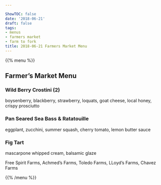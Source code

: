 ```yaml
---

ShowTOC: false
date: '2018-06-21'
draft: false
tags:
- menus
- farmers market
- farm to fork
title: 2018-06-21 Farmers Market Menu
---
```


{{% menu %}}

## Farmer’s Market Menu

### Wild Berry Crostini \(2\)

boysenberry, blackberry, strawberry, loquats,
goat cheese, local honey, crispy prosciutto

### Pan Seared Sea Bass & Ratatouille

eggplant, zucchini, summer squash,
cherry tomato, lemon butter sauce

### Fig Tart

mascarpone whipped cream, balsamic glaze


Free Spirit Farms, Achmed’s Farms,
Toledo Farms, LLoyd’s Farms, Chavez Farms

{{% /menu %}}
